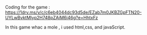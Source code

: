 Coding for the game :
https://1drv.ms/v/c/c6eb4044dc93d5de/EZab7m0JKBZGpFTN20-UYLwBvktMlyp2H748pZAiM6i46g?e=HhtxFz 



In this game whac a mole , i used html,css, and javaScript.
